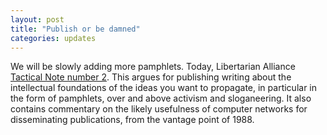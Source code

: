 ```yaml
---
layout: post
title: "Publish or be damned"
categories: updates
---
```

We will be slowly adding more pamphlets. Today, Libertarian Alliance
[Tactical Note number 2](/la/tacn002.html). This argues for publishing writing about the
intellectual foundations of the ideas you want to propagate, in particular in the form
of pamphlets, over and above activism and sloganeering. It also contains commentary on
the likely usefulness of computer networks for disseminating publications, from the
vantage point of 1988.

